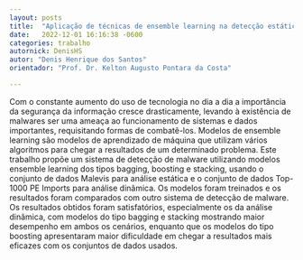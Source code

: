 ```yaml
---
layout: posts
title:  "Aplicação de técnicas de ensemble learning na detecção estática e dinâmica de malwares"
date:   2022-12-01 16:16:38 -0600
categories: trabalho
autornick: DenisHS
autor: "Denis Henrique dos Santos"
orientador: "Prof. Dr. Kelton Augusto Pontara da Costa"

---
```


Com o constante aumento do uso de tecnologia no dia a dia a importância da segurança da informação cresce drasticamente, levando à existência de malwares ser uma ameaça ao funcionamento de sistemas e dados importantes, requisitando formas de combatê-los. Modelos de ensemble learning são modelos de aprendizado de máquina que utilizam vários algoritmos para chegar a resultados de um determinado problema. Este trabalho propõe um sistema de detecção de malware utilizando modelos ensemble learning dos tipos bagging, boosting e stacking, usando o conjunto de dados Malevis para análise estática e o conjunto de dados Top-1000 PE Imports para análise dinâmica. Os modelos foram treinados e os resultados foram comparados com outro sistema de detecção de malware. Os resultados obtidos foram satisfatórios, especialmente os da análise dinâmica, com modelos do tipo bagging e stacking mostrando maior desempenho em ambos os cenários, enquanto que os modelos do tipo boosting apresentaram maior dificuldade em chegar a resultados mais eficazes com os conjuntos de dados usados.
